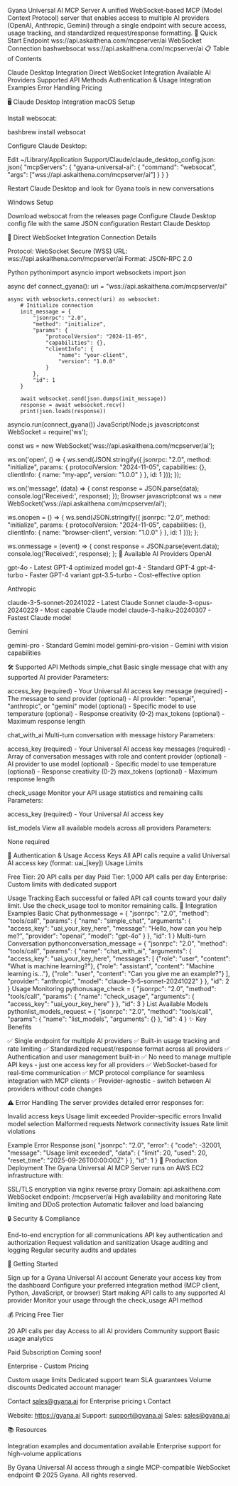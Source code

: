 Gyana Universal AI MCP Server
A unified WebSocket-based MCP (Model Context Protocol) server that enables access to multiple AI providers (OpenAI, Anthropic, Gemini) through a single endpoint with secure access, usage tracking, and standardized request/response formatting.
🚀 Quick Start
Endpoint
wss://api.askaithena.com/mcpserver/ai
WebSocket Connection
bashwebsocat wss://api.askaithena.com/mcpserver/ai
📋 Table of Contents

Claude Desktop Integration
Direct WebSocket Integration
Available AI Providers
Supported API Methods
Authentication & Usage
Integration Examples
Error Handling
Pricing

🖥️ Claude Desktop Integration
macOS Setup

Install websocat:

bashbrew install websocat

Configure Claude Desktop:

Edit ~/Library/Application Support/Claude/claude_desktop_config.json:
json{
  "mcpServers": {
    "gyana-universal-ai": {
      "command": "websocat",
      "args": ["wss://api.askaithena.com/mcpserver/ai"]
    }
  }
}

Restart Claude Desktop and look for Gyana tools in new conversations

Windows Setup

Download websocat from the releases page
Configure Claude Desktop config file with the same JSON configuration
Restart Claude Desktop

🔌 Direct WebSocket Integration
Connection Details

Protocol: WebSocket Secure (WSS)
URL: wss://api.askaithena.com/mcpserver/ai
Format: JSON-RPC 2.0

Python
pythonimport asyncio
import websockets
import json

async def connect_gyana():
    uri = "wss://api.askaithena.com/mcpserver/ai"
    
    async with websockets.connect(uri) as websocket:
        # Initialize connection
        init_message = {
            "jsonrpc": "2.0",
            "method": "initialize",
            "params": {
                "protocolVersion": "2024-11-05",
                "capabilities": {},
                "clientInfo": {
                    "name": "your-client",
                    "version": "1.0.0"
                }
            },
            "id": 1
        }
        
        await websocket.send(json.dumps(init_message))
        response = await websocket.recv()
        print(json.loads(response))

asyncio.run(connect_gyana())
JavaScript/Node.js
javascriptconst WebSocket = require('ws');

const ws = new WebSocket('wss://api.askaithena.com/mcpserver/ai');

ws.on('open', () => {
    ws.send(JSON.stringify({
        jsonrpc: "2.0",
        method: "initialize",
        params: {
            protocolVersion: "2024-11-05",
            capabilities: {},
            clientInfo: {
                name: "my-app",
                version: "1.0.0"
            }
        },
        id: 1
    }));
});

ws.on('message', (data) => {
    const response = JSON.parse(data);
    console.log('Received:', response);
});
Browser
javascriptconst ws = new WebSocket('wss://api.askaithena.com/mcpserver/ai');

ws.onopen = () => {
    ws.send(JSON.stringify({
        jsonrpc: "2.0",
        method: "initialize",
        params: {
            protocolVersion: "2024-11-05",
            capabilities: {},
            clientInfo: {
                name: "browser-client",
                version: "1.0.0"
            }
        },
        id: 1
    }));
};

ws.onmessage = (event) => {
    const response = JSON.parse(event.data);
    console.log('Received:', response);
};
🤖 Available AI Providers
OpenAI

gpt-4o - Latest GPT-4 optimized model
gpt-4 - Standard GPT-4
gpt-4-turbo - Faster GPT-4 variant
gpt-3.5-turbo - Cost-effective option

Anthropic

claude-3-5-sonnet-20241022 - Latest Claude Sonnet
claude-3-opus-20240229 - Most capable Claude model
claude-3-haiku-20240307 - Fastest Claude model

Gemini

gemini-pro - Standard Gemini model
gemini-pro-vision - Gemini with vision capabilities

🛠️ Supported API Methods
simple_chat
Basic single message chat with any supported AI provider
Parameters:

access_key (required) - Your Universal AI access key
message (required) - The message to send
provider (optional) - AI provider: "openai", "anthropic", or "gemini"
model (optional) - Specific model to use
temperature (optional) - Response creativity (0-2)
max_tokens (optional) - Maximum response length

chat_with_ai
Multi-turn conversation with message history
Parameters:

access_key (required) - Your Universal AI access key
messages (required) - Array of conversation messages with role and content
provider (optional) - AI provider to use
model (optional) - Specific model to use
temperature (optional) - Response creativity (0-2)
max_tokens (optional) - Maximum response length

check_usage
Monitor your API usage statistics and remaining calls
Parameters:

access_key (required) - Your Universal AI access key

list_models
View all available models across all providers
Parameters:

None required

🔐 Authentication & Usage
Access Keys
All API calls require a valid Universal AI access key (format: uai_[key])
Usage Limits

Free Tier: 20 API calls per day
Paid Tier: 1,000 API calls per day
Enterprise: Custom limits with dedicated support

Usage Tracking
Each successful or failed API call counts toward your daily limit. Use the check_usage tool to monitor remaining calls.
📝 Integration Examples
Basic Chat
pythonmessage = {
    "jsonrpc": "2.0",
    "method": "tools/call",
    "params": {
        "name": "simple_chat",
        "arguments": {
            "access_key": "uai_your_key_here",
            "message": "Hello, how can you help me?",
            "provider": "openai",
            "model": "gpt-4o"
        }
    },
    "id": 1
}
Multi-turn Conversation
pythonconversation_message = {
    "jsonrpc": "2.0",
    "method": "tools/call",
    "params": {
        "name": "chat_with_ai",
        "arguments": {
            "access_key": "uai_your_key_here",
            "messages": [
                {"role": "user", "content": "What is machine learning?"},
                {"role": "assistant", "content": "Machine learning is..."},
                {"role": "user", "content": "Can you give me an example?"}
            ],
            "provider": "anthropic",
            "model": "claude-3-5-sonnet-20241022"
        }
    },
    "id": 2
}
Usage Monitoring
pythonusage_check = {
    "jsonrpc": "2.0",
    "method": "tools/call",
    "params": {
        "name": "check_usage",
        "arguments": {
            "access_key": "uai_your_key_here"
        }
    },
    "id": 3
}
List Available Models
pythonlist_models_request = {
    "jsonrpc": "2.0",
    "method": "tools/call",
    "params": {
        "name": "list_models",
        "arguments": {}
    },
    "id": 4
}
✨ Key Benefits

✅ Single endpoint for multiple AI providers
✅ Built-in usage tracking and rate limiting
✅ Standardized request/response format across all providers
✅ Authentication and user management built-in
✅ No need to manage multiple API keys - just one access key for all providers
✅ WebSocket-based for real-time communication
✅ MCP protocol compliance for seamless integration with MCP clients
✅ Provider-agnostic - switch between AI providers without code changes

⚠️ Error Handling
The server provides detailed error responses for:

Invalid access keys
Usage limit exceeded
Provider-specific errors
Invalid model selection
Malformed requests
Network connectivity issues
Rate limit violations

Example Error Response
json{
    "jsonrpc": "2.0",
    "error": {
        "code": -32001,
        "message": "Usage limit exceeded",
        "data": {
            "limit": 20,
            "used": 20,
            "reset_time": "2025-09-26T00:00:00Z"
        }
    },
    "id": 1
}
🚀 Production Deployment
The Gyana Universal AI MCP Server runs on AWS EC2 infrastructure with:

SSL/TLS encryption via nginx reverse proxy
Domain: api.askaithena.com
WebSocket endpoint: /mcpserver/ai
High availability and monitoring
Rate limiting and DDoS protection
Automatic failover and load balancing

🔒 Security & Compliance

End-to-end encryption for all communications
API key authentication and authorization
Request validation and sanitization
Usage auditing and logging
Regular security audits and updates

🎯 Getting Started

Sign up for a Gyana Universal AI account
Generate your access key from the dashboard
Configure your preferred integration method (MCP client, Python, JavaScript, or browser)
Start making API calls to any supported AI provider
Monitor your usage through the check_usage API method

💰 Pricing
Free Tier

20 API calls per day
Access to all AI providers
Community support
Basic usage analytics

Paid Subscription
Coming soon!

Enterprise - Custom Pricing

Custom usage limits
Dedicated support team
SLA guarantees
Volume discounts
Dedicated account manager

Contact sales@gyana.ai for Enterprise pricing
📞 Contact

Website: https://gyana.ai
Support: support@gyana.ai
Sales: sales@gyana.ai

📚 Resources

Integration examples and documentation available
Enterprise support for high-volume applications


By Gyana
Universal AI access through a single MCP-compatible WebSocket endpoint
© 2025 Gyana. All rights reserved.
